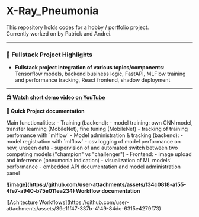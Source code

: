 # X-Ray_Pneumonia

This repository holds codes for a hobby / portfolio project.  
Currently worked on by Patrick and Andrei.

---

### 🧠 Fullstack Project Highlights

- **Fullstack project integration of various topics/components**: Tensorflow models, backend business logic, FastAPI, MLFlow training and performance tracking, React frontend, shadow deployment

--- 

<p align="left">
  <strong><a href="https://youtu.be/aaeOJk1loig">📺 Watch short demo video on YouTube</a></strong>
</p>

<p align="left">
  <strong>🚀 Quick Project documentation</strong>  
</p>
Main functionalities:
  - Training (backend):
    - model training: own CNN model, transfer learning (MobileNet), fine tuning (MobileNet)
    - tracking of training perfomance with `mlflow`
  - Model administration & tracking (backend):
    - model registration with `mlflow`
    - csv logging of model performance on new, unseen data
    - supervision of and automated switch between two competing models ("champion" vs "challenger")
  - Frontend:
    - image upload and inferrence (pneumonia indication)
    - visualization of ML models' performance
    - embedded API documentation and model administration panel

<p align="left">
  <strong>![image](https://github.com/user-attachments/assets/f34c0818-a155-4fe7-a940-b75e011ea234)
 Workflow documentation</strong>  
</p>
![Achitecture   Workflows](https://github.com/user-attachments/assets/39e11f47-337b-4149-84dc-6315e4279f73)


